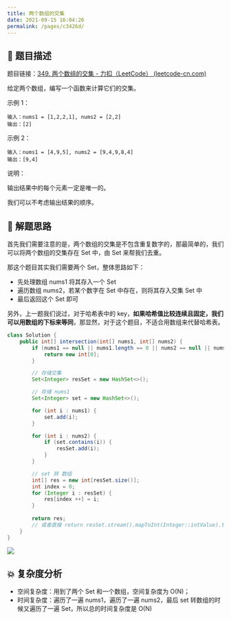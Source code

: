 ```yaml
---
title: 两个数组的交集
date: 2021-09-15 16:04:26
permalink: /pages/c3426d/
---
```


## 📃 题目描述

题目链接：[349. 两个数组的交集 - 力扣（LeetCode） (leetcode-cn.com)](https://leetcode-cn.com/problems/intersection-of-two-arrays/)

给定两个数组，编写一个函数来计算它们的交集。

示例 1：

```
输入：nums1 = [1,2,2,1], nums2 = [2,2]
输出：[2]
```

示例 2：

```
输入：nums1 = [4,9,5], nums2 = [9,4,9,8,4]
输出：[9,4]
```


说明：

输出结果中的每个元素一定是唯一的。

我们可以不考虑输出结果的顺序。

## 🔔 解题思路

首先我们需要注意的是，两个数组的交集是不包含重复数字的，那最简单的，我们可以将两个数组的交集存在 Set 中，由 Set 来帮我们去重。

那这个题目其实我们需要两个 Set，整体思路如下：

- 先处理数组 nums1 将其存入一个 Set
- 遍历数组 nums2，若某个数字在 Set 中存在，则将其存入交集 Set 中
- 最后返回这个 Set 即可

另外，上一题我们说过，对于哈希表中的 key，**如果哈希值比较连续且固定，我们可以用数组的下标来等同**，那显然，对于这个题目，不适合用数组来代替哈希表。


```java
class Solution {
    public int[] intersection(int[] nums1, int[] nums2) {
        if (nums1 == null || nums1.length == 0 || nums2 == null || nums2.length == 0) {
            return new int[0];
        }

        // 存储交集
        Set<Integer> resSet = new HashSet<>();

        // 存储 nums1
        Set<Integer> set = new HashSet<>();

        for (int i : nums1) {
            set.add(i);
        }

        for (int i : nums2) {
            if (set.contains(i)) {
                resSet.add(i);
            }
        }

        // set 转 数组
        int[] res = new int[resSet.size()];
        int index = 0;
        for (Integer i : resSet) {
            res[index ++] = i;
        }
        
        return res;
        // 或者直接 return resSet.stream().mapToInt(Integer::intValue).toArray();
    }
}
```

![](https://cs-wiki.oss-cn-shanghai.aliyuncs.com/img/20210915163114.png)

## 💥 复杂度分析

- 空间复杂度：用到了两个 Set 和一个数组，空间复杂度为 O(N)；
- 时间复杂度：遍历了一遍 nums1，遍历了一遍 nums2，最后 set 转数组的时候又遍历了一遍 Set，所以总的时间复杂度是 O(N)
